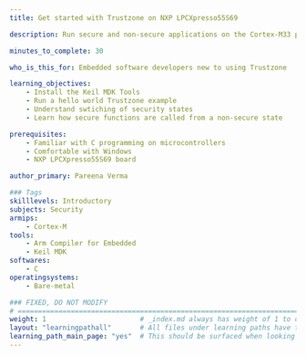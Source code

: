 ```yaml
---
title: Get started with Trustzone on NXP LPCXpresso55S69

description: Run secure and non-secure applications on the Cortex-M33 processor on the NXP LPCXpresso55S59 board

minutes_to_complete: 30

who_is_this_for: Embedded software developers new to using Trustzone

learning_objectives: 
    - Install the Keil MDK Tools
    - Run a hello world Trustzone example
    - Understand swtiching of security states
    - Learn how secure functions are called from a non-secure state

prerequisites:
    - Familiar with C programming on microcontrollers
    - Comfortable with Windows 
    - NXP LPCXpresso55S69 board

author_primary: Pareena Verma

### Tags
skilllevels: Introductory
subjects: Security 
armips:
    - Cortex-M
tools:
    - Arm Compiler for Embedded
    - Keil MDK
softwares:
    - C
operatingsystems:
    - Bare-metal

### FIXED, DO NOT MODIFY
# ================================================================================
weight: 1                       # _index.md always has weight of 1 to order correctly
layout: "learningpathall"       # All files under learning paths have this same wrapper
learning_path_main_page: "yes"  # This should be surfaced when looking for related content. Only set for _index.md of learning path content.
---
```

